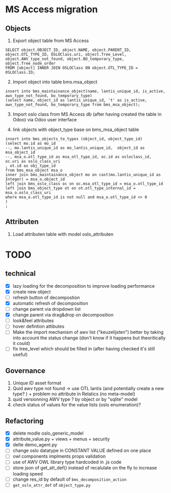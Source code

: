 # MS Access migration #

## Objects ##


1. Export object table from MS Access
```
SELECT object.OBJECT_ID, object.NAME, object.PARENT_ID, object.OTL_TYPE_ID, OSLOClass.uri, object.Tree_Level, object.AWV_type_not_found, object.BO_temporary_type, object.Tree_node_order
FROM [object] INNER JOIN OSLOClass ON object.OTL_TYPE_ID = OSLOClass.ID;
````

2. Import object into table bms.msa_object
```
insert into bms_maintainance_object(name, lantis_unique_id, is_active, awv_type_not_found, bo_temporary_type)
(select name, object_id as lantis_unique_id, 't' as is_active, awv_type_not_found, bo_temporary_type from bms_msa_object);
```

3. Import oslo class from MS Access db (after having created the table in Odoo)
via Odoo user interface

4. link objects with object_type base on bms_msa_object table

```
insert into bms_objects_to_types (object_id, object_type_id)
(select mo.id as mo_id
--, mo.lantis_unique_id as mo_lantis_unique_id,  object_id as msa_object_id 
--, msa_o.otl_type_id as msa_otl_type_id, oc.id as osloclass_id, oc.uri as oslo_class_uri
, ot.id as obj_type_id
from bms_msa_object msa_o
inner join bms_maintainance_object mo on cast(mo.lantis_unique_id as Integer) = msa_o.object_id 
left join bms_oslo_class oc on oc.msa_otl_type_id = msa_o.otl_type_id
left join bms_object_type ot on ot.otl_type_internal_id = msa_o.oslo_class_uri
where msa_o.otl_type_id is not null and msa_o.otl_type_id <> 0
)
;
```

## Attributen ##
1. Load attributen table with model oslo_attributen

# TODO # 
## technical ##
- [x] lazy loading for the decomposition to improve loading performance
- [X] create new object
- [ ] refresh button of decompostion
- [x] automatic refresh of decomposition
- [ ] change parent via dropdown list
- [x] change parent via drag&drop on decomposition
- [ ] look&feel attributes
- [ ] hover defintion attibutes
- [ ] Make the import mechanism of awv list ("keuzelijsten") better by taking into account the status change (don't  know if it happens but 
theoritically it could)
- [ ] fix tree_level which should be filled in (after having checked it's still useful)

## Governance ##
1. Unique ID asset format
2. Quid awv type not found -> use OTL lantis (and potentially create a new type? ) + problem no attribute in Relatics (no meta-model)
3. quid versionning AWV type ? by object or by "sqlite" model
4. check status of values for the value lists (oslo enumeration)?

## Refactoring ##
- [x] delete modle oslo_generic_model
- [x] attribute_value.py + views + menus + security
- [x] delte demo_agent.py
- [ ] change oslo datatype in CONSTANT VALUE defined on one place
- [ ] owl components implments props validation
- [ ] use of AWV OWL library type hardcoded in .js code
- [ ] store json of get_att_def() instead of recalulate on the fly to increase loading speed
- [ ] change res_id by default of `bms_decomposition_action`
- [ ] `get_oslo_attr_def` of `object_type.py`